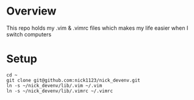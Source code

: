 # Overview

This repo holds my .vim & .vimrc files which makes my life easier when I switch computers

# Setup

    cd ~
    git clone git@github.com:nick1123/nick_devenv.git
    ln -s ~/nick_devenv/lib/.vim ~/.vim
    ln -s ~/nick_devenv/lib/.vimrc ~/.vimrc
